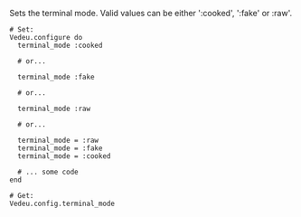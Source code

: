 Sets the terminal mode. Valid values can be either ':cooked', ':fake'
or :raw'.

    # Set:
    Vedeu.configure do
      terminal_mode :cooked

      # or...

      terminal_mode :fake

      # or...

      terminal_mode :raw

      # or...

      terminal_mode = :raw
      terminal_mode = :fake
      terminal_mode = :cooked

      # ... some code
    end

    # Get:
    Vedeu.config.terminal_mode
